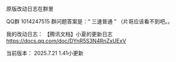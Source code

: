 原版改动日志在群里

QQ群 1014247515
群问题答案是：“ 三速普通 ”
（片哥应该看不到吧。。

我的改动日志：
【腾讯文档】小夏的更新日志
https://docs.qq.com/doc/DYnR5S3N4RnZxUExV

当前版本： 2025.7.21 1.41小更新
